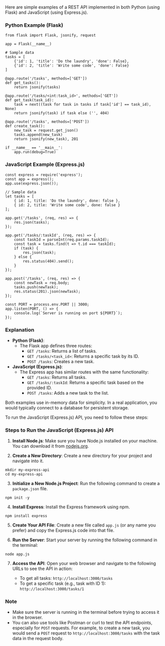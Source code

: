 Here are simple examples of a REST API implemented in both Python (using Flask) and JavaScript (using Express.js).

### Python Example (Flask)
```
from flask import Flask, jsonify, request

app = Flask(__name__)

# Sample data
tasks = [
    {'id': 1, 'title': 'Do the laundry', 'done': False},
    {'id': 2, 'title': 'Write some code', 'done': False}
]

@app.route('/tasks', methods=['GET'])
def get_tasks():
    return jsonify(tasks)

@app.route('/tasks/<int:task_id>', methods=['GET'])
def get_task(task_id):
    task = next((task for task in tasks if task['id'] == task_id), None)
    return jsonify(task) if task else ('', 404)

@app.route('/tasks', methods=['POST'])
def create_task():
    new_task = request.get_json()
    tasks.append(new_task)
    return jsonify(new_task), 201

if __name__ == '__main__':
    app.run(debug=True)
```
### JavaScript Example (Express.js)

```
const express = require('express');
const app = express();
app.use(express.json());

// Sample data
let tasks = [
    { id: 1, title: 'Do the laundry', done: false },
    { id: 2, title: 'Write some code', done: false }
];

app.get('/tasks', (req, res) => {
    res.json(tasks);
});

app.get('/tasks/:taskId', (req, res) => {
    const taskId = parseInt(req.params.taskId);
    const task = tasks.find(t => t.id === taskId);
    if (task) {
        res.json(task);
    } else {
        res.status(404).send();
    }
});

app.post('/tasks', (req, res) => {
    const newTask = req.body;
    tasks.push(newTask);
    res.status(201).json(newTask);
});

const PORT = process.env.PORT || 3000;
app.listen(PORT, () => {
    console.log(`Server is running on port ${PORT}`);
});
```

### Explanation

-   **Python (Flask)**:
    -   The Flask app defines three routes:
        -   `GET /tasks`: Returns a list of tasks.
        -   `GET /tasks/<task_id>`: Returns a specific task by its ID.
        -   `POST /tasks`: Creates a new task.
-   **JavaScript (Express.js)**:
    -   The Express app has similar routes with the same functionality:
        -   `GET /tasks`: Returns all tasks.
        -   `GET /tasks/:taskId`: Returns a specific task based on the provided ID.
        -   `POST /tasks`: Adds a new task to the list.

Both examples use in-memory data for simplicity. In a real application, you would typically connect to a database for persistent storage.

To run the JavaScript (Express.js) API, you need to follow these steps:

### Steps to Run the JavaScript (Express.js) API

1.  **Install Node.js**: Make sure you have Node.js installed on your machine. You can download it from [nodejs.org](https://nodejs.org/).
    
2.  **Create a New Directory**: Create a new directory for your project and navigate into it.

```
mkdir my-express-api
cd my-express-api
```
3. **Initialize a New Node.js Project**: Run the following command to create a `package.json` file.
```
npm init -y
```
4. **Install Express**: Install the Express framework using npm.
```
npm install express
```
5.  **Create Your API File**: Create a new file called `app.js` (or any name you prefer) and copy the Express.js code into that file.
    
6.  **Run the Server**: Start your server by running the following command in the terminal:

```
node app.js
```
7.  **Access the API**: Open your web browser and navigate to the following URLs to see the API in action:
    
    -   To get all tasks:  `http://localhost:3000/tasks`
    -   To get a specific task (e.g., task with ID 1):  `http://localhost:3000/tasks/1`

### Note

-   Make sure the server is running in the terminal before trying to access it in the browser.
-   You can also use tools like Postman or curl to test the API endpoints, especially for  `POST`  requests. For example, to create a new task, you would send a  `POST`  request to  `http://localhost:3000/tasks`  with the task data in the request body.